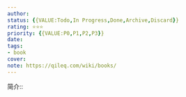 ```yaml
---
author: 
status: {{VALUE:Todo,In Progress,Done,Archive,Discard}}
rating: ⭐⭐⭐
priority: {{VALUE:P0,P1,P2,P3}}
date: 
tags: 
- book
cover: 
note: https://qileq.com/wiki/books/
---
```


简介:: 